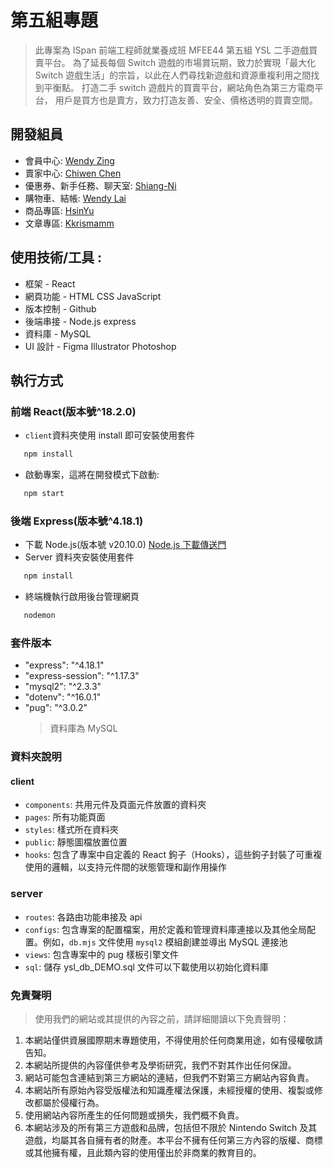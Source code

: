 # 第五組專題

> 此專案為 ISpan 前端工程師就業養成班 MFEE44 第五組 YSL 二手遊戲買賣平台。
> 為了延長每個 Switch 遊戲的市場賞玩期，致力於實現「最大化 Switch 遊戲生活」的宗旨，以此在人們尋找新遊戲和資源重複利用之間找到平衡點。
> 打造二手 switch 遊戲片的買賣平台，網站角色為第三方電商平台，
> 用戶是買方也是賣方，致力打造友善、安全、價格透明的買賣空間。

## 開發組員

- 會員中心: [Wendy Zing](<[text](https://github.com/ZingWen)>)
- 賣家中心: [Chiwen Chen](<[text](https://github.com/pollochen97)>)
- 優惠券、新手任務、聊天室: [Shiang-Ni](<[text](https://github.com/Shiang-Ni)>)
- 購物車、結帳: [Wendy Lai](<[text](https://github.com/opsuuu)>)
- 商品專區: [HsinYu](<[text](https://github.com/angela041199)>)
- 文章專區: [Kkrismamm](<[text](https://github.com/Kkrismamm)>)

## 使用技術/工具 :

- 框架 - React
- 網頁功能 - HTML CSS JavaScript
- 版本控制 - Github
- 後端串接 - Node.js express
- 資料庫 - MySQL
- UI 設計 - Figma Illustrator Photoshop

## 執行方式

### 前端 React(版本號^18.2.0)

- `client`資料夾使用 install 即可安裝使用套件

```sh
   npm install
```

- 啟動專案，這將在開發模式下啟動:

```sh
   npm start
```

### 後端 Express(版本號^4.18.1)

- 下載 Node.js(版本號 v20.10.0) [Node.js 下載傳送門](<[text](https://nodejs.org/en)>)
- Server 資料夾安裝使用套件

```sh
   npm install
```

- 終端機執行啟用後台管理網頁

```sh
   nodemon
```

### 套件版本

- "express": "^4.18.1"
- "express-session": "^1.17.3"
- "mysql2": "^2.3.3"
- "dotenv": "^16.0.1"
- "pug": "^3.0.2"
  > 資料庫為 MySQL

### 資料夾說明

#### client

- `components`: 共用元件及頁面元件放置的資料夾
- `pages`: 所有功能頁面
- `styles`: 樣式所在資料夾
- `public`: 靜態圖檔放置位置
- `hooks`: 包含了專案中自定義的 React 鉤子（Hooks），這些鉤子封裝了可重複使用的邏輯，以支持元件間的狀態管理和副作用操作

### server

- `routes`: 各路由功能串接及 api
- `configs`: 包含專案的配置檔案，用於定義和管理資料庫連接以及其他全局配置。例如，`db.mjs` 文件使用 `mysql2` 模組創建並導出 MySQL 連接池
- `views`: 包含專案中的 pug 樣板引擎文件
- `sql`: 儲存 ysl_db_DEMO.sql 文件可以下載使用以初始化資料庫

### 免責聲明

> 使用我們的網站或其提供的內容之前，請詳細閱讀以下免責聲明：

1. 本網站僅供資展國際期末專題使用，不得使用於任何商業用途，如有侵權敬請告知。
2. 本網站所提供的內容僅供參考及學術研究，我們不對其作出任何保證。
3. 網站可能包含連結到第三方網站的連結，但我們不對第三方網站內容負責。
4. 本網站所有原始內容受版權法和知識產權法保護，未經授權的使用、複製或修改都屬於侵權行為。
5. 使用網站內容所產生的任何問題或損失，我們概不負責。
6. 本網站涉及的所有第三方遊戲和品牌，包括但不限於 Nintendo Switch 及其遊戲，均屬其各自擁有者的財產。本平台不擁有任何第三方內容的版權、商標或其他擁有權，且此類內容的使用僅出於非商業的教育目的。
   >
